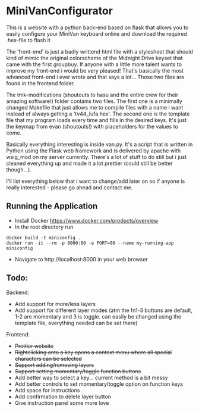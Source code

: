 # MiniVanConfigurator
This is a website with a python back-end based on flask that allows you to easily configure your MiniVan keyboard online and download the required .hex-file to flash it


The 'front-end' is just a badly writtend html file with a stylesheet that should kind of mimic the original colorscheme of the Midnight Drive keyset that came with the first groupbuy. If anyone with a little more talent wants to improve my front-end i would be very pleased! That's basically the most advanced front-end i ever wrote and that says a lot... Those two files are found in the frontend folder.

The tmk-modifications (shoutouts to hasu and the entire crew for their amazing software!) folder contains two files. The first one is a minimally changed Makefile that just allows me to compile files with a name i want instead of always getting a 'tv44_lufa.hex'. The second one is the template file that my program loads every time and fills in the desired keys. It's just the keymap from evan (shoutouts!) with placeholders for the values to come.

Basically everything interesting is inside van.py. It's a script that is written in Python using the Flask web framework and is delivered by apache with wsig_mod on my server currently. There's a lot of stuff to do still but i just cleaned everything up and made it a lot prettier (could still be better though...).

I'll list everything below that i want to change/add later on so if anyone is really interested - please go ahead and contact me.

## Running the Application
- Install Docker https://www.docker.com/products/overview
- In the root directory run
```
docker build -t miniconfig .
docker run -it --rm -p 8000:80 -e PORT=80 --name my-running-app miniconfig
```
- Navigate to http://localhost:8000 in your web browser

## Todo:

Backend:
- Add support for more/less layers
- Add support for different layer modes (atm the fn1-3 buttons are default, 1-2 are momentary and 3 is toggle. can easily be changed using the template file, everything needed can be set there)

Frontend:
- ~~Prettier website~~
- ~~Rightclicking onto a key opens a context menu where all special characters can be selected~~
- ~~Support adding/removing layers~~
- ~~Support setting momentary/toggle function buttons~~
- Add better way to select a key... current method is a bit messy
- Add better controls to set momentary/toggle option on function keys
- Add space for instructions
- Add confirmation to delete layer button
- Give instruction panel some more love
